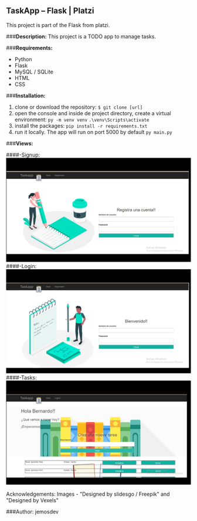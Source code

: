 ## TaskApp – Flask | Platzi
This project is part of the Flask from platzi.

###**Description:**
This project is a TODO app to manage tasks.

###**Requirements:**
- Python
- Flask
- MySQL / SQLite
- HTML
-  CSS

###**Installation:**

1. clone or download the repository:
`$ git clone [url]`
2. open the console and inside de project directory, create a virtual environment:
`py -m venv venv`
`.\venv\Scripts\activate`
3. install the packages:
`pip install -r requirements.txt`
4. run it locally. The app will run on port 5000 by default
`py main.py`

###**Views:**

####-Signup:
![](https://github.com/jemosdev/TaskApp-Flask-Platzi/blob/main/app/static/images/signup-taskapp.jpg)
####-Login:
![](https://github.com/jemosdev/TaskApp-Flask-Platzi/blob/main/app/static/images/login-taskapp.jpg)
####-Tasks:
![](https://github.com/jemosdev/TaskApp-Flask-Platzi/blob/main/app/static/images/making-tasks.jpg)

Acknowledgements:
Images - "Designed by slidesgo / Freepik" and "Designed by Vexels"

###Author: jemosdev
